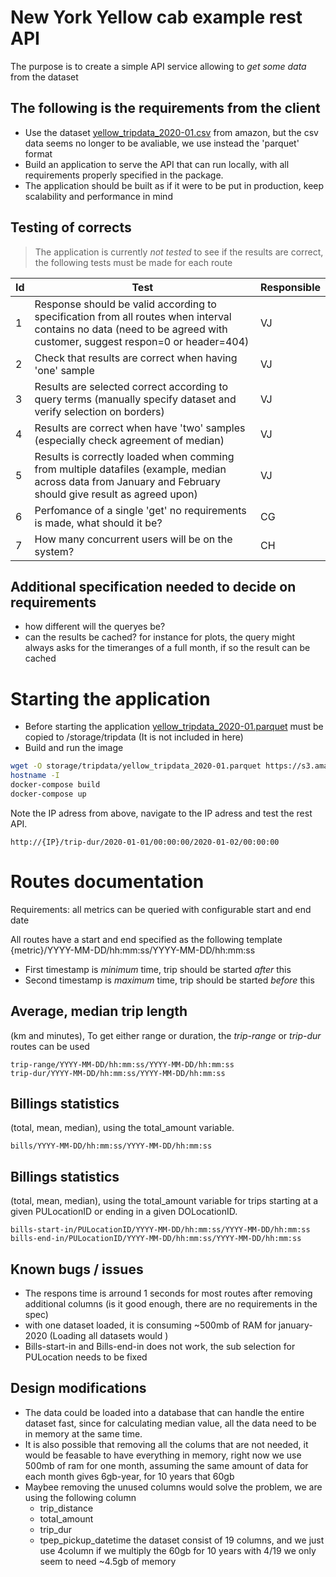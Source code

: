 # New York Yellow cab example rest API

The purpose is to create a simple API service allowing to _get some data_ from the dataset

## The following is the requirements from the client
* Use the dataset [yellow_tripdata_2020-01.csv](https://s3.amazonaws.com/nyc-tlc/trip+data/yellow_tripdata_2020-01.csv) from amazon, but the csv data seems no longer to be avaliable, we use instead the 'parquet' format
* Build an application to serve the API that can run locally, with all requirements properly specified in the package.
* The application should be built as if it were to be put in production, keep scalability and performance in mind

## Testing of corrects
> The application is currently _not tested_ to see if the results are correct, the following tests must be made for each route

Id|Test|Responsible
-|-|-
1|Response should be valid according to specification from all routes when interval contains no data (need to be agreed with customer, suggest respon=0 or header=404)|VJ
2|Check that results are correct when having 'one' sample|VJ
3|Results are selected correct according to query terms (manually specify dataset and verify selection on borders)|VJ
4|Results are correct when have 'two' samples (especially check agreement of median)|VJ
5|Results is correctly loaded when comming from multiple datafiles (example, median across data from January and February should give result as agreed upon)|VJ
6|Perfomance of a single 'get' no requirements is made, what should it be?|CG
7|How many concurrent users will be on the system?|CH

## Additional specification needed to decide on requirements
* how different will the queryes be? 
* can the results be cached? for instance for plots, the query might always asks for the timeranges of a full month, if so the result can be cached


# Starting the application
* Before starting the application [yellow_tripdata_2020-01.parquet](https://s3.amazonaws.com/nyc-tlc/trip+data/yellow_tripdata_2020-01.parquet) must be copied to /storage/tripdata (It is not included in here)
* Build and run the image
```sh
wget -O storage/tripdata/yellow_tripdata_2020-01.parquet https://s3.amazonaws.com/nyc-tlc/trip+data/yellow_tripdata_2020-01.parquet 
hostname -I
docker-compose build
docker-compose up
```
Note the IP adress from above, navigate to the IP adress and test the rest API.
```
http://{IP}/trip-dur/2020-01-01/00:00:00/2020-01-02/00:00:00
```

# Routes documentation
Requirements: all metrics can be queried with configurable start and end date

All routes have a start and end specified as the following template
{metric}/YYYY-MM-DD/hh:mm:ss/YYYY-MM-DD/hh:mm:ss 
* First timestamp is _minimum_ time, trip should be started _after_ this
* Second timestamp is _maximum_ time, trip should be started _before_ this

## Average, median trip length 
(km and minutes), 
To get either range or duration, the _trip-range_ or _trip-dur_ routes can be used
```
trip-range/YYYY-MM-DD/hh:mm:ss/YYYY-MM-DD/hh:mm:ss 
trip-dur/YYYY-MM-DD/hh:mm:ss/YYYY-MM-DD/hh:mm:ss 
```

## Billings statistics 
(total, mean, median), using the total_amount variable.
```
bills/YYYY-MM-DD/hh:mm:ss/YYYY-MM-DD/hh:mm:ss 
```
## Billings statistics 
(total, mean, median), using the total_amount variable for trips starting at a given PULocationID or ending in a given DOLocationID.
```
bills-start-in/PULocationID/YYYY-MM-DD/hh:mm:ss/YYYY-MM-DD/hh:mm:ss
bills-end-in/PULocationID/YYYY-MM-DD/hh:mm:ss/YYYY-MM-DD/hh:mm:ss
```

## Known bugs / issues
* The respons time is arround 1 seconds for most routes after removing additional columns (is it good enough, there are no requirements in the spec)
* with one dataset loaded, it is consuming ~500mb of RAM for january-2020 (Loading all datasets would )
* Bills-start-in and Bills-end-in  does not work, the sub selection for PULocation needs to be fixed

## Design modifications
* The data could be loaded into a database that can handle the entire dataset fast, since for calculating median value, all the data need to be in memory at the same time.
* It is also possible that removing all the colums that are not needed, it would be feasable to have everything in memory, right now we use 500mb of ram for one month, assuming the same amount of data for each month gives 6gb-year, for 10 years that 60gb
* Maybee removing the unused columns would solve the problem, we are using the following column
  * trip_distance
  * total_amount
  * trip_dur
  * tpep_pickup_datetime
the dataset consist of 19 columns, and we just use 4column if we multiply the 60gb for 10 years with 4/19 we only seem to need ~4.5gb of memory